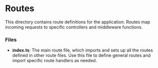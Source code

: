 # Routes

This directory contains route definitions for the application. Routes map incoming requests to specific controllers and middleware functions.

### Files

- **index.ts**: The main route file, which imports and sets up all the routes defined in other route files. Use this file to define general routes and import specific route handlers as needed.

